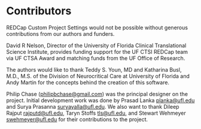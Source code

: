 # Contributors

REDCap Custom Project Settings would not be possible without generous contributions from our authors and funders.

David R Nelson, Director of the University of Florida Clinical Translational Science Institute, provides funding support for the UF CTSI REDCap team via UF CTSA Award and matching funds from the UF Office of Research.

The authors would like to thank Teddy S. Youn, MD and Katharina Busl, M.D., M.S. of the Division of Neurocritical Care at University of Florida and Andy Martin for the concepts behind the creation of this software.

Philip Chase (philipbchase@gmail.com) was the principal designer on the project. Initial development work was done by Prasad Lanka <planka@ufl.edu> and Surya Prasanna <suryayalla@ufl.edu>.  We also want to thank Dileep Rajput <rajputd@ufl.edu>, Taryn Stoffs <tls@ufl.edu>, and Stewart Wehmeyer <swehmeyer@ufl.edu> for their contributions to the project.
